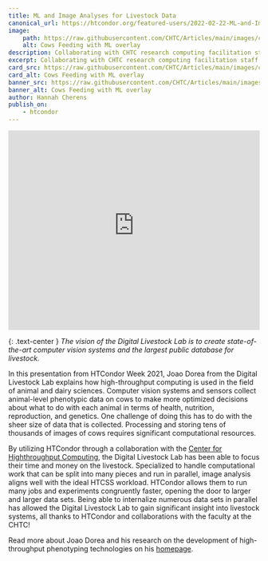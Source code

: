 ```yaml
---
title: ML and Image Analyses for Livestock Data
canonical_url: https://htcondor.org/featured-users/2022-02-22-ML-and-Image-Analyses-for-Livestock-Data.html
image:
    path: https://raw.githubusercontent.com/CHTC/Articles/main/images/cow-ml-image-cropped.jpg
    alt: Cows Feeding with ML overlay
description: Collaborating with CHTC research computing facilitation staff, UW-Madison researcher Gaylen Fronk is using HTC to improve cigarette cessation treatments by accounting for the complex differences among patients.
excerpt: Collaborating with CHTC research computing facilitation staff, UW-Madison researcher Gaylen Fronk is using HTC to improve cigarette cessation treatments by accounting for the complex differences among patients.
card_src: https://raw.githubusercontent.com/CHTC/Articles/main/images/cow-ml-image-cropped.jpg
card_alt: Cows Feeding with ML overlay
banner_src: https://raw.githubusercontent.com/CHTC/Articles/main/images/cow-ml-image-cropped-banner.jpg
banner_alt: Cows Feeding with ML overlay
author: Hannah Cherens
publish_on:
    - htcondor
--- 
```


<iframe class="pb-3" width="100%" height="400px" src="https://www.youtube-nocookie.com/embed/1VfK1lkcGbk" title="YouTube video player" frameborder="0" allow="accelerometer; autoplay; clipboard-write; encrypted-media; gyroscope; picture-in-picture" allowfullscreen></iframe>

{: .text-center }
_The vision of the Digital Livestock Lab is to create state-of-the-art
computer vision systems and the largest public database for livestock._

In this presentation from HTCondor Week 2021, Joao Dorea from the 
Digital Livestock Lab explains how
high-throughput computing is used in the field of animal and dairy 
sciences. Computer vision systems and sensors collect 
animal-level phenotypic data on cows to make more optimized decisions
about what to do with each animal in terms of health, nutrition, 
reproduction, and genetics. One challenge of doing this has to do
with the sheer size of data that is collected. Processing and 
storing tens of thousands of images of cows requires significant 
computational resources.

By utilizing HTCondor through a collaboration with the [Center for Highthroughput Computing](https://chtc.cs.wisc.edu/), the Digital 
Livestock Lab has been able to focus their time and money on the livestock. 
Specialized to handle computational work that can be split into many pieces
and run in parallel, image analysis aligns well with the ideal HTCSS workload.
HTCondor allows them to run many jobs 
and experiments congruently faster, opening the door to larger and larger data sets. 
Being able to internalize numerous data sets in parallel has allowed the Digital Livestock Lab 
to gain significant insight into livestock systems, all thanks to HTCondor 
and collaborations with the faculty at the CHTC!

Read more about Joao Dorea and his research on the development of 
high-throughput phenotyping technologies on his 
[homepage](https://andysci.wisc.edu/directory/joao-ricardo-reboucas-dorea/).